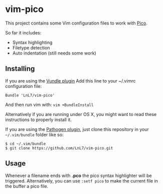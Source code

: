 # vim-pico

This project contains some Vim configuration files to work with
[Pico](http://pico.vub.ac.be/).

So far it includes:

- Syntax highlighting
- Filetype detection
- Auto indentation (still needs some work)

## Installing

If you are using the [Vundle plugin](https://github.com/gmarik/vundle)
Add this line to your ~/.vimrc configuration file:

```
Bundle 'LnL7/vim-pico'
```

And then run vim with: `vim +BundleInstall`

Alternatively if you are running under OS X, you might want to read these instructions to
properly install it.

If you are using the
[Pathogen plugin](https://github.com/tpope/vim-pathogen),
just clone this repository in your `~/.vim/bundle` folder like so:

```
$ cd ~/.vim/bundle
$ git clone https://github.com/LnL7/vim-pico.git
```

## Usage

Whenever a filename ends with **.pco** the pico syntax highlighter will be triggered.
Alternatively, you can use `:setf pico` to make the current file in the buffer a pico file.
